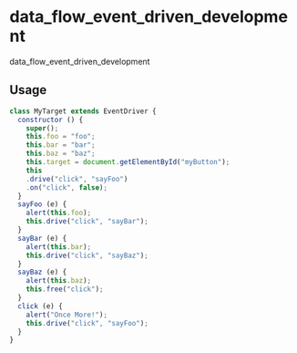 # data_flow_event_driven_development
data_flow_event_driven_development

## Usage

~~~javascript
class MyTarget extends EventDriver {
  constructor () {
    super();
    this.foo = "foo";
    this.bar = "bar";
    this.baz = "baz";
    this.target = document.getElementById("myButton");
    this
    .drive("click", "sayFoo")
    .on("click", false);
  }
  sayFoo (e) {
    alert(this.foo);
    this.drive("click", "sayBar");
  }
  sayBar (e) {
    alert(this.bar);
    this.drive("click", "sayBaz");
  }
  sayBaz (e) {
    alert(this.baz);
    this.free("click");
  }
  click (e) {
    alert("Once More!");
    this.drive("click", "sayFoo");
  }
}
~~~
